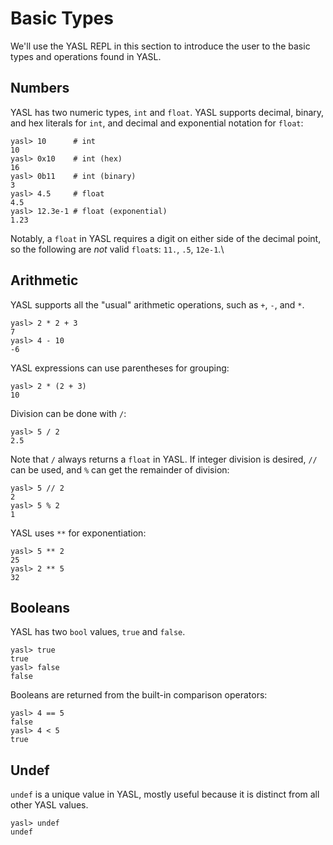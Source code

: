 # Basic Types

We'll use the YASL REPL in this section to introduce the user to the basic types and operations found in YASL.

## Numbers

YASL has two numeric types, `int` and `float`. YASL supports decimal, binary, and hex literals for `int`, and decimal and exponential notation for `float`:

```
yasl> 10      # int
10
yasl> 0x10    # int (hex)
16
yasl> 0b11    # int (binary)
3
yasl> 4.5     # float
4.5
yasl> 12.3e-1 # float (exponential)
1.23
```

Notably, a `float` in YASL requires a digit on either side of the decimal point, so the following are _not_ valid `float`s: `11.`, `.5`, `12e-1`.\

## Arithmetic

YASL supports all the "usual" arithmetic operations, such as `+`, `-`, and `*`.

```
yasl> 2 * 2 + 3
7
yasl> 4 - 10
-6
```

YASL expressions can use parentheses for grouping:
```
yasl> 2 * (2 + 3)
10
```

Division can be done with `/`:
```
yasl> 5 / 2
2.5
```

Note that `/` always returns a `float` in YASL. If integer division is desired, `//` can be used, and `%` can get the remainder of division:
```
yasl> 5 // 2
2
yasl> 5 % 2
1
```

YASL uses `**` for exponentiation:
```
yasl> 5 ** 2
25
yasl> 2 ** 5
32
```

## Booleans
YASL has two `bool` values, `true` and `false`.

```
yasl> true
true
yasl> false
false
```

Booleans are returned from the built-in comparison operators:
```
yasl> 4 == 5
false
yasl> 4 < 5
true
```

## Undef
`undef` is a unique value in YASL, mostly useful because it is distinct from all other YASL values.

```
yasl> undef
undef
```





